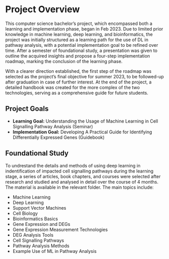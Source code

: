 # Project Overview

This computer science bachelor’s project, which encompassed both a learning and implementation phase, began in Feb 2023. Due to limited prior knowledge in machine learning, deep learning, and bioinformatics, the project was initially structured as a learning path for the use of DL in pathway analysis, with a potential implementation goal to be refined over time. After a semester of foundational study, a presentation was given to outline the acquired insights and propose a four-step implementation roadmap, marking the conclusion of the learning phase.

With a clearer direction established, the first step of the roadmap was selected as the project’s final objective for summer 2023, to be followed-up after graduation in case of further interest. At the end of the project, a detailed handbook was created for the more complex of the two technologies, serving as a comprehensive guide for future students.

## Project Goals

- **Learning Goal:** Understanding the Usage of Machine Learning in Cell Signalling Pathway Analysis (Seminar)
- **Implementation Goal:** Developing A Practical Guide for Identifying Differentially Expressed Genes (Guidebook)

## Foundational Study

To undrestand the details and methods of using deep learning in indentification of impacted cell signalling pathways during the learning stage, a series of articles, book chapters, and courses were selected after research and studied and analysed in detail over the course of 4 months. The material is available in the relevant folder. The main topics include:

- Machine Learning
- Deep Learning
- Support Vector Machines
- Cell Biology
- Bioinformatics Basics
- Gene Expression and DEGs
- Gene Expression Measurement Technologies
- DEG Analysis Tools
- Cell Signalling Pathways
- Pathway Analysis Methods
- Example Use of ML in Pathway Analysis
